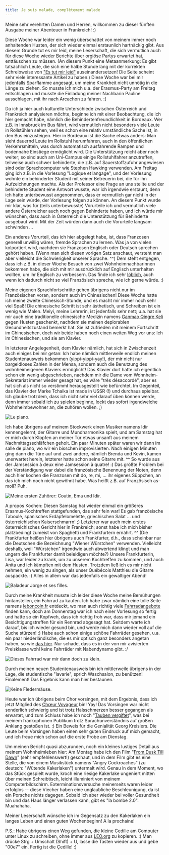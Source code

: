 ```yaml
---
title: Je suis malade, complètement malade
---
```


Meine sehr verehrten Damen und Herren, willkommen zu dieser fünften Ausgabe meiner Abenteuer in Frankreich! :)

Diese Woche war leider ein wenig überschattet von meinem immer noch anhaltenden Husten, der sich wieder einmal erstaunlich hartnäckig gibt. Aus diesem Grunde tut es mir leid, meine Leserschaft, die sich vermutlich auch für diese Woche wieder Berichte über orgiöse Partys erwartet hat, enttäuschen zu müssen. (An diesem Punkt eine Metaanmerkung: Es gibt tatsächlich Leute, die sich eine halbe Stunde lang mit der korrekten Schreibweise von ["Es tut mir leid"](http://www.belleslettres.eu/artikel/tut-mir-leid-rechtschreibung.php) auseinandersetzen! Die Seite scheint sehr viele interessante Artikel zu haben.) Diese Woche war bei mir jedenfalls Sparflamme angesagt, um meine Krankheit nicht unnötig in die Länge zu ziehen. So musste ich mich u.a. der Erasmus-Party am Freitag entschlagen und musste die Einladung meiner Nachbarin Pauline ausschlagen, mit ihr nach Arcachon zu fahren. :(

Da ich ja hier auch kulturelle Unterschiede zwischen Österreich und Frankreich analysieren möchte, beginne ich mit einer Beobachtung, die ich hier gemacht habe, nämlich die Behindertenfreundlichkeit in Bordeaux. Wer z.B. in Innsbruck im Bus fährt, wird vermutlich nicht besonders viele Leute in Rollstühlen sehen, weil es schon eine relativ umständliche Sache ist, in den Bus einzusteigen. Hier in Bordeaux ist die Sache etwas anders: Man sieht dauernd Leute im Rollstuhl herumfahren, auch in den öffentlichen Verkehrsmitteln, was durch automatisch ausfahrende Rampen und bodennahe Einstiege ermöglicht wird. Die Unterstützung reicht aber noch weiter; so sind auch am Uni-Campus einige Rollstuhlfahrer anzutreffen, teilweise auch schwer behinderte, die z.B. auf Sauerstoffzufuhr angewiesen sind oder Sprachcomputer wie Stephen Hawking verwenden. Am Freitag ging ich z.B. in die Vorlesung "Logique et langage", und der Vorlesung wohnte ein behinderter Student mit seiner Betreuerin bei, die für ihn Aufzeichnungen machte. Als der Professor eine Frage an uns stellte und der behinderte Student eine Antwort wusste, war ich irgendwie erstaunt, denn ich hatte unterbewusst angenommen, dass er vermutlich gar nicht in der Lage sein würde, der Vorlesung folgen zu können. An diesem Punkt wurde mir klar, was für (teils unterbewusste) Vorurteile ich und vermutlich viele andere Österreicher auch noch gegen Behinderte haben, und ich würde mir wünschen, dass auch in Österreich die Unterstützung für Behinderte ausgebaut wird. Mit der Zeit würden dann auch die Vorurteile langsam schwinden ...

Ein anderes Vorurteil, das ich hier abgelegt habe, ist, dass Franzosen generell unwillig wären, fremde Sprachen zu lernen. Was ja von vielen kolportiert wird, nachdem sie Franzosen Englisch oder Deutsch sprechen gehört haben. (Wenn man sich diesen vorigen Satz anschaut, versteht man aber vielleicht die Schwierigkeit unserer Sprache. ^^) Dem steht entgegen, dass ich z.B. in dieser Woche Besuch von zwei Wohnheimnachbarinnen bekommen habe, die sich mit mir ausdrücklich auf Englisch unterhalten wollten, um ihr Englisch zu verbessern. Das finde ich sehr [löblich](http://pfaffenberg.permuda.net/index.html), auch wenn ich dadurch nicht so viel Französisch spreche, wie ich gerne würde. :)

Meine eigenen Sprachfortschritte gehen übrigens nicht nur im Französischen voran, sondern auch im Chinesischen! Diese Woche hatte ich meine zweite Chinesisch-Stunde, und es macht mir immer noch sehr viel Spaß! Die chinesische Schrift ist sehr ästhetisch, und Schreiben ist ein wenig wie Malen. Meiyi, meine Lehrerin, ist jedenfalls sehr nett; u.a. hat sie mir auch eine traditionelle chinesische Medizin namens [Ganmao Qingre Keli](http://bembelkandidat.lima-city.de/blog/2008/erkaeltungszeit-tcm-ganmao-qingre-keli-tea/) gegen Husten geschenkt, nachdem sie meinen deplorablen Gesundheitszustand bemerkt hat. Sie ist zufrieden mit meinem Fortschritt im Chinesischen, doch wir beide haben noch einen weiten Weg vor uns: Ich im Chinesischen, und sie am Klavier.

In letzterer Angelegenheit, dem Klavier nämlich, hat sich in Zwischenzeit auch einiges bei mir getan: Ich habe nämlich mittlerweile endlich meinen Studentenausweis bekommen (yippi-yippi-yay!), der mir nicht nur bargeldloses Zahlen in der Mensa, sondern auch die Benutzung des wohnheimeigenen Klaviers ermöglicht! Das Klavier dort hatte ich eigentlich schon ein wenig abgeschrieben, nachdem mir die Dame vom Wohnheim-Sekretariat immer wieder gesagt hat, es wäre "très désaccordé", aber es hat sich als nicht so verstimmt herausgestellt wie befürchtet. Im Gegenteil, das Klavier der Marke Tchaika ist made in USSR (!) und durchaus spielbar. Ich glaube trotzdem, dass ich nicht sehr viel darauf üben können werde, denn immer sobald ich zu spielen beginne, lockt das sofort irgendwelche Wohnheimbewohner an, die zuhören wollen. ;)

![Le piano.]($media$/Photo1537.jpg)

Ich habe übrigens auf meinem Stockwerk einen Musiker namens Idir kennengelernt, der Gitarre und Mundharmonika spielt, und am Samstag hat er mich durch Klopfen an meiner Tür etwas unsanft aus meinem Nachmittagsschläfchen geholt. Ein paar Minuten später waren wir dann im salle de piano, wo wir ein bisschen improvisierten. Nach einigen Minuten ging dann die Türe auf und zwei andere, nämlich Brenda und Kevin, kamen unerwartet herein, letzterer hatte schon seine Gitarre mit. ^^ So wurde aus der Jamsession à deux eine Jamsession à quatre! :) Das größte Problem bei der Verständigung war dabei die französische Benennung der Noten, denn auch hier kochen die Franzosen mit do, re, mi, ... ihr eigenes Süppchen, an das ich mich noch nicht gewöhnt habe. Was heißt z.B. auf Französisch as-moll? Puh.

![Meine ersten Zuhörer: Coutin, Ema und Idir.]($media$/Photo1543.jpg)

A propos Kochen: Diesen Samstag hat wieder einmal ein größeres Erasmus-Kochtreffen stattgefunden, das sehr fein war! Es gab französische Taboulé, spanisches Erdäpfelomelette, griechischen Salat ... und österreichischen Kaiserschmarrn! ;) Letzterer war auch mein erstes österreichisches Gericht hier in Frankreich; sonst habe ich mich bisher platzbedingt zumeist von Spaghetti und Frankfurtern ernährt. ^^ (Die Frankfurter heißen hier übrigens auch Frankfurter, d.h., dass scheinbar nur die Deutschen die Bezeichnung "Wiener Würstchen" verwenden. Vielleicht deshalb, weil "Würstchen" irgendwie auch abwertend klingt und man ungern die Frankfurter damit beleidigen möchte?) Unsere Frankfurterin, Lisa, war leider zu krank, um zu unserem Kochtreffen zu kommen, und auch Anita und ich kämpften mit dem Husten. Trotzdem ließ ich es mir nicht nehmen, ein wenig zu singen, als unser Québécois Matthieu die Gitarre auspackte. :) Alles in allem war das jedenfalls ein gewaltiger Abend!

![Baladeur Jorge et ses filles.]($media$/Photo1547.jpg)

Durch meine Krankheit musste ich leider diese Woche meine Bemühungen hintanstellen, ein Fahrrad zu kaufen. Ich habe zwar nämlich eine tolle Seite namens [leboncoin.fr](http://www.leboncoin.fr/) entdeckt, wo man auch richtig viele [Fahrradangebote](http://www.leboncoin.fr/velos/offres/aquitaine/?f=a&th=1) finden kann, doch am Donnerstag war ich nach einer Vorlesung so fertig und hatte so ein Kopfweh, dass ich richtig froh war, dass mir jemand ein Besichtigungstreffen für ein Rennrad abgesagt hat. Seitdem warte ich darauf, bis ich wieder gesund bin, und werde mich dann wieder voll auf die Suche stürzen! :) Habe auch schon einige schöne Fahrräder gesehen, u.a. ein paar niederländische, die es mir optisch ganz besonders angetan haben, so wie [das hier](http://www.go-sport.com/cycle/velo/railway-1-1100300). Nur schade, dass es in der von mir avisierten Preisklasse wohl keine Fahrräder mit Nabendynamo gibt. :/

![Dieses Fahrrad war mir dann doch zu klein.]($media$/Photo1533.jpg)

Durch meinen neuen Studentenausweis bin ich mittlerweile übrigens in der Lage, die studentische "lavarie", sprich Waschsalon, zu benützen! Finalement! Das Ergebnis kann man hier bestaunen.

![Keine Fledermäuse.]($media$/Photo1551.jpg)

Heute war ich übrigens beim Chor vorsingen, mit dem Ergebnis, dass ich jetzt Mitglied des [Chœur Voyageur](http://lechoeurvoyageur.fr/) bin! Yay! Das Vorsingen war nicht sonderlich schwierig und ist trotz Halsschmerzen besser gegangen als erwartet, und zum Schluss habe ich noch "[Tauben vergiftet](http://www.youtube.com/watch?v=TiH5BsVTcyg)", was bei meinem frankophonen Publikum trotz Sprachunverständnis auf großen Anklang gestoßen ist. :) Ein Beweis für die Genialität Georg Kreislers.
Die Leute beim Vorsingen haben einen sehr guten Eindruck auf mich gemacht, und ich freue mich schon auf die erste Probe am Dienstag.

Um meinen Bericht quasi abzurunden, noch ein kleines lustiges Detail aus meinem Wohnheimleben hier: Am Montag habe ich den Film "[From Dusk Till Dawn](http://de.wikipedia.org/wiki/From_Dusk_Till_Dawn)" (sehr empfehlenswert!) geschaut, und in dem Film gibt es eine Stelle, die von einem Musikstück namens "Angry Cockroaches" (zu deutsch: "Wütende Kakerlaken") untermalt wird. Genau in dem Moment, wo das Stück gespielt wurde, kroch eine riesige Kakerlake ungeniert mitten über meinen Schreibtisch, leicht illuminiert von meinem Computerbildschirm. Exterminationsversuche meinerseits waren leider erfolglos -- diese Viecher haben eine unglaubliche Beschleunigung, da ist ein Porsche nichts dagegen. Sobald ich aber wieder bei voller Gesundheit bin und das Haus länger verlassen kann, gibt es "la bombe 2.0". Muahahaha.

Meiner Leserschaft wünsche ich im Gegensatz zu den Kakerlaken ein langes Leben und einen guten Wochenbeginn! A la prochaine!

P.S.: Habe übrigens einen Weg gefunden, die kleine Cedille am Computer unter Linux zu schreiben, ohne immer aus [LEO.org](http://dict.leo.org/frde?lp=frde&lang=de&searchLoc=0&cmpType=relaxed&sectHdr=on&spellToler=&search=ca) zu kopieren. :) Man drücke Strg + Umschalt (Shift) + U, lasse die Tasten wieder aus und gebe "00e7" ein. Fertig ist die Çedille! :)
